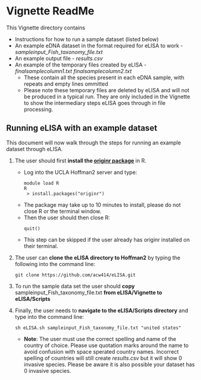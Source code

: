 # Vignette ReadMe

This Vignette directory contains 
- Instructions for how to run a sample dataset (listed below)
- An example eDNA dataset in the format required for eLISA to work - *sampleinput_Fish_taxonomy_file.txt*
- An example output file - *results.csv*
- An example of the temporary files created by eLISA - *finalsamplecolumn1.txt finalsamplecolumn2.txt*  
   - These contain all the species present in each eDNA sample, with repeats and empty lines ommitted 
   - Please note these temporary files are deleted by eLISA and will not be produced in a typical run. They are only included in the Vignette to show the intermediary steps eLISA goes through in file processing.

## Running eLISA with an example dataset   

This document will now walk through the steps for running an example dataset through eLISA. 

1) The user should first **install the [originr package](https://github.com/ropensci/originr)** in R.
   - Log into the UCLA Hoffman2 server and type:
       ```
      module load R
      R
        > install.packages("originr")
       ```
   - The package may take up to 10 minutes to install, please do not close R or the terminal window.
   - Then the user should then close R:
       ```
       quit()
       ```
   - This step can be skipped if the user already has originr installed on their terminal. 
   
2) The user can **clone the eLISA directory to Hoffman2** by typing the following into the command line:
   ```
   git clone https://github.com/acw414/eLISA.git
   ```

3) To run the sample data set the user should **copy** sampleinput_Fish_taxonomy_file.txt **from eLISA/Vignette to eLISA/Scripts**

4) Finally, the user needs to **navigate to the eLISA/Scripts directory** and type into the command line:
   ```
   sh eLISA.sh sampleinput_Fish_taxonomy_file.txt "united states"
   ```
   - **Note**: The user must use the correct spelling and name of the country of choice. Please use quotation marks around the name to avoid confusion with space sperated country names. Incorrect spelling of countries will still create *results.csv* but it will show 0 invasive species. Please be aware it is also possible your dataset has 0 invasive species. 
